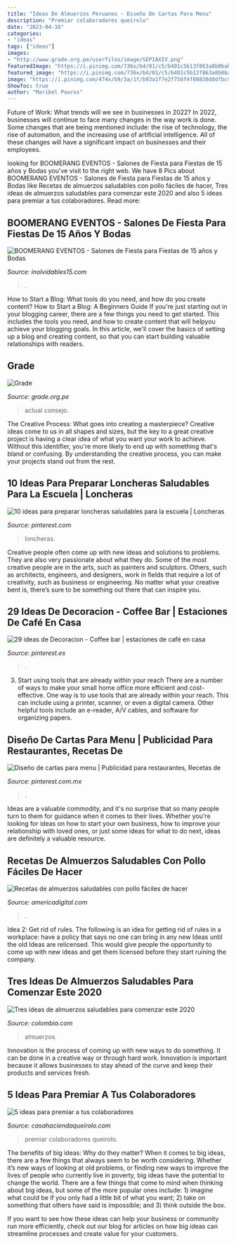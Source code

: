 ```yaml
---
title: "Ideas De Almuerzos Peruanos - Diseño De Cartas Para Menu"
description: "Premiar colaboradores queirolo"
date: "2023-04-16"
categories:
- "ideas"
tags: ["ideas"]
images:
- "http://www.grade.org.pe/userfiles/image/SEPIAXIV.png"
featuredImage: "https://i.pinimg.com/736x/b4/01/c5/b401c5b13f863a8b0babada467588875.jpg"
featured_image: "https://i.pinimg.com/736x/b4/01/c5/b401c5b13f863a8b0babada467588875.jpg"
image: "https://i.pinimg.com/474x/b9/3a/1f/b93a1f7e2f758f4f80830dddfbc90f3e--coffee-area-coffee-nook.jpg"
ShowToc: true
author: "Maribel Pouros"
---
```



Future of Work: What trends will we see in businesses in 2022?
In 2022, businesses will continue to face many changes in the way work is done. Some changes that are being mentioned include: the rise of technology, the rise of automation, and the increasing use of artificial intelligence. All of these changes will have a significant impact on businesses and their employees.

	

		
looking for BOOMERANG EVENTOS - Salones de Fiesta para Fiestas de 15 años y Bodas you've visit to the right web. We have 8 Pics about BOOMERANG EVENTOS - Salones de Fiesta para Fiestas de 15 años y Bodas like Recetas de almuerzos saludables con pollo fáciles de hacer, Tres ideas de almuerzos saludables para comenzar este 2020 and also 5 ideas para premiar a tus colaboradores. Read more:
		
    
## BOOMERANG EVENTOS - Salones De Fiesta Para Fiestas De 15 Años Y Bodas

<img loading=lazy src="https://www.inolvidables15.com/assets/images/3606_17681fotoalgr.jpg" onerror="this.onerror=null;this.src='https://tse2.mm.bing.net/th?id=OIP.UDCxxkZ8_EKsvtuTH8KiDwHaEK&amp;pid=15.1';" alt="BOOMERANG EVENTOS - Salones de Fiesta para Fiestas de 15 años y Bodas">

_Source: inolvidables15.com_

>. 

	

How to Start a Blog: What tools do you need, and how do you create content?
How to Start a Blog: A Beginners Guide
If you're just starting out in your blogging career, there are a few things you need to get started. This includes the tools you need, and how to create content that will helpyou achieve your blogging goals. In this article, we'll cover the basics of setting up a blog and creating content, so that you can start building valuable relationships with readers.

    
## Grade

<img loading=lazy src="http://www.grade.org.pe/userfiles/image/SEPIAXIV.png" onerror="this.onerror=null;this.src='https://tse2.mm.bing.net/th?id=OIP.NGn1Qo4eju56Ib7Ns-ECiADUEl&amp;pid=15.1';" alt="Grade">

_Source: grade.org.pe_

>actual consejo. 

	

The Creative Process: What goes into creating a masterpiece?
Creative ideas come to us in all shapes and sizes, but the key to a great creative project is having a clear idea of what you want your work to achieve. Without this identifier, you're more likely to end up with something that's bland or confusing. By understanding the creative process, you can make your projects stand out from the rest.

    
## 10 Ideas Para Preparar Loncheras Saludables Para La Escuela | Loncheras

<img loading=lazy src="https://i.pinimg.com/736x/30/4e/73/304e739110fd6e039e04414cd83e1fdb.jpg" onerror="this.onerror=null;this.src='https://tse4.mm.bing.net/th?id=OIP.58xvEpSohpLqf1xPeN1sPgHaMm&amp;pid=15.1';" alt="10 ideas para preparar loncheras saludables para la escuela | Loncheras">

_Source: pinterest.com_

>loncheras. 

	

Creative people often come up with new ideas and solutions to problems. They are also very passionate about what they do. Some of the most creative people are in the arts, such as painters and sculptors. Others, such as architects, engineers, and designers, work in fields that require a lot of creativity, such as business or engineering. No matter what your creative bent is, there’s sure to be something out there that can inspire you.

    
## 29 Ideas De Decoracion - Coffee Bar | Estaciones De Café En Casa

<img loading=lazy src="https://i.pinimg.com/474x/b9/3a/1f/b93a1f7e2f758f4f80830dddfbc90f3e--coffee-area-coffee-nook.jpg" onerror="this.onerror=null;this.src='https://tse1.mm.bing.net/th?id=OIP.OeBt0ABBjtrQSa0ZGw1G0QAAAA&amp;pid=15.1';" alt="29 ideas de Decoracion - Coffee bar | estaciones de café en casa">

_Source: pinterest.es_

>. 

	

3) Start using tools that are already within your reach
There are a number of ways to make your small home office more efficient and cost-effective. One way is to use tools that are already within your reach. This can include using a printer, scanner, or even a digital camera. Other helpful tools include an e-reader, A/V cables, and software for organizing papers.

    
## Diseño De Cartas Para Menu | Publicidad Para Restaurantes, Recetas De

<img loading=lazy src="https://i.pinimg.com/736x/b4/01/c5/b401c5b13f863a8b0babada467588875.jpg" onerror="this.onerror=null;this.src='https://tse4.mm.bing.net/th?id=OIP.8_Nc8FH6EvNWFN21U-J__wHaFP&amp;pid=15.1';" alt="Diseño de cartas para menu | Publicidad para restaurantes, Recetas de">

_Source: pinterest.com.mx_

>. 

	

Ideas are a valuable commodity, and it's no surprise that so many people turn to them for guidance when it comes to their lives. Whether you're looking for ideas on how to start your own business, how to improve your relationship with loved ones, or just some ideas for what to do next, ideas are definitely a valuable resource.

    
## Recetas De Almuerzos Saludables Con Pollo Fáciles De Hacer

<img loading=lazy src="https://static.americadigital.com/wp-content/uploads/2021/01/america_digital_recetas_de_almuerzos_saludables_saludables_2020-750x375.jpg" onerror="this.onerror=null;this.src='https://tse1.mm.bing.net/th?id=OIP.ACa5YDlqq7-qHCfTrlrE4gHaDt&amp;pid=15.1';" alt="Recetas de almuerzos saludables con pollo fáciles de hacer">

_Source: americadigital.com_

>. 

	

Idea 2: Get rid of rules.
The following is an idea for getting rid of rules in a workplace: have a policy that says no one can bring in any new Ideas until the old Ideas are relicensed. This would give people the opportunity to come up with new ideas and get them licensed before they start ruining the company.

    
## Tres Ideas De Almuerzos Saludables Para Comenzar Este 2020

<img loading=lazy src="https://cdn.colombia.com/sdi/2020/01/08/almuerzos-opciones-saludables-2020-799938.jpg" onerror="this.onerror=null;this.src='https://tse3.mm.bing.net/th?id=OIP.9N-VhHNIuWuL0Et6eya0bAHaEw&amp;pid=15.1';" alt="Tres ideas de almuerzos saludables para comenzar este 2020">

_Source: colombia.com_

>almuerzos. 

	

Innovation is the process of coming up with new ways to do something. It can be done in a creative way or through hard work. Innovation is important because it allows businesses to stay ahead of the curve and keep their products and services fresh.

    
## 5 Ideas Para Premiar A Tus Colaboradores

<img loading=lazy src="http://www.casahaciendaqueirolo.com/blog/wp-content/uploads/2019/04/5-ideas-para-premiar-a-tus-colaboradores-1590x795.jpg" onerror="this.onerror=null;this.src='https://tse3.mm.bing.net/th?id=OIP.ODz-mA7ogrZt8vfuLivUZwHaDt&amp;pid=15.1';" alt="5 ideas para premiar a tus colaboradores">

_Source: casahaciendaqueirolo.com_

>premiar colaboradores queirolo. 

	

The benefits of big ideas: Why do they matter?
When it comes to big ideas, there are a few things that always seem to be worth considering. Whether it’s new ways of looking at old problems, or finding new ways to improve the lives of people who currently live in poverty, big ideas have the potential to change the world.
There are a few things that come to mind when thinking about big ideas, but some of the more popular ones include: 1) imagine what could be if you only had a little bit of what you want; 2) take on something that others have said is impossible; and 3) think outside the box.

If you want to see how these ideas can help your business or community run more efficiently, check out our blog for articles on how big ideas can streamline processes and create value for your customers.

